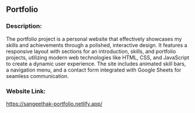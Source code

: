 ## Portfolio
### Description:
The portfolio project is a personal website that effectively showcases my skills and achievements through a polished, interactive design. 
It features a responsive layout with sections for an introduction, skills, and portfolio projects, utilizing modern web technologies like HTML, CSS, and JavaScript to create a dynamic user experience. 
The site includes animated skill bars, a navigation menu, and a contact form integrated with Google Sheets for seamless communication.

### Website Link:
https://sangeethak-portfolio.netlify.app/
